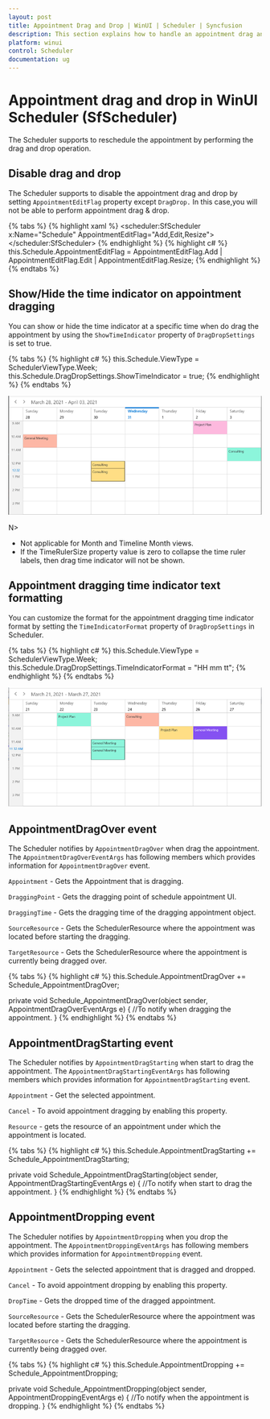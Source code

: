 ```yaml
---
layout: post
title: Appointment Drag and Drop | WinUI | Scheduler | Syncfusion
description: This section explains how to handle an appointment drag and drop in Syncfusion WinUI Scheduler. Also, explain about events in which used in drag and drop.
platform: winui
control: Scheduler
documentation: ug
---
```


# Appointment drag and drop in WinUI Scheduler (SfScheduler)

The Scheduler supports to reschedule the appointment by performing the drag and drop operation.

## Disable drag and drop

The Scheduler supports to disable the appointment drag and drop by setting `AppointmentEditFlag` property except `DragDrop.` In this case,you will not be able to perform appointment drag & drop.

{% tabs %}
{% highlight xaml %}
<scheduler:SfScheduler x:Name="Schedule" 
                       AppointmentEditFlag="Add,Edit,Resize">
</scheduler:SfScheduler>
{% endhighlight %}
{% highlight c# %}
this.Schedule.AppointmentEditFlag = AppointmentEditFlag.Add | AppointmentEditFlag.Edit | AppointmentEditFlag.Resize;
{% endhighlight %}
{% endtabs %}

## Show/Hide the time indicator on appointment dragging

You can show or hide the time indicator at a specific time when do drag the appointment by using the `ShowTimeIndicator` property of `DragDropSettings` is set to true. 

{% tabs %}
{% highlight c# %}
this.Schedule.ViewType = SchedulerViewType.Week;
this.Schedule.DragDropSettings.ShowTimeIndicator = true;
{% endhighlight %}
{% endtabs %}

![show-appointment-dragging-time-indicator-in-winui-scheduler](Appointment-Drag-And-Drop_Images/adding-show-appointment-dragging-time-indicator-in-winui-scheduler.png)

N>
* Not applicable for Month and Timeline Month views. 
* If the TimeRulerSize property value is zero to collapse the time ruler labels, then drag time indicator will not be shown.

## Appointment dragging time indicator text formatting

You can customize the format for the appointment dragging time indicator format by setting the `TimeIndicatorFormat` property of `DragDropSettings` in Scheduler.

{% tabs %}
{% highlight c# %}
this.Schedule.ViewType = SchedulerViewType.Week;
this.Schedule.DragDropSettings.TimeIndicatorFormat = "HH mm tt";
{% endhighlight %}
{% endtabs %}

![customize-appointment-dragging-time-indicator-format-in-winui-scheduler](Appointment-Drag-And-Drop_Images/adding-customize-appointment-dragging-time-indicator-format-in-winui-scheduler.png)

## AppointmentDragOver event

The Scheduler notifies by `AppointmentDragOver` when drag the appointment. The `AppointmentDragOverEventArgs` has following members which provides information for `AppointmentDragOver` event.

`Appointment` - Gets the Appointment that is dragging.

`DraggingPoint` - Gets the dragging point of schedule appointment UI.

`DraggingTime` - Gets the dragging time of the dragging appointment object.

`SourceResource` - Gets the SchedulerResource where the appointment was located before starting the dragging.

`TargetResource` - Gets the SchedulerResource where the appointment is currently being dragged over.

{% tabs %}
{% highlight c# %}
this.Schedule.AppointmentDragOver += Schedule_AppointmentDragOver;

private void Schedule_AppointmentDragOver(object sender, AppointmentDragOverEventArgs e)
{
    //To notify when dragging the appointment.
}
{% endhighlight %}
{% endtabs %}

## AppointmentDragStarting event

The Scheduler notifies by `AppointmentDragStarting` when start to drag the appointment. The `AppointmentDragStartingEventArgs` has following members which provides information for `AppointmentDragStarting` event.

`Appointment` - Get the selected appointment.

`Cancel` - To avoid appointment dragging by enabling this property.

`Resource` - gets the resource of an appointment under which the appointment is located.

{% tabs %}
{% highlight c# %}
this.Schedule.AppointmentDragStarting += Schedule_AppointmentDragStarting;

private void Schedule_AppointmentDragStarting(object sender, AppointmentDragStartingEventArgs e)
{
    //To notify when start to drag the appointment.
}
{% endhighlight %}
{% endtabs %}

## AppointmentDropping event

The Scheduler notifies by `AppointmentDropping` when you drop the appointment. The `AppointmentDroppingEventArgs` has following members which provides information for `AppointmentDropping` event.

`Appointment` - Gets the selected appointment that is dragged and dropped.

`Cancel` - To avoid appointment dropping by enabling this property.

`DropTime` - Gets the dropped time of the dragged appointment.

`SourceResource` - Gets the SchedulerResource where the appointment was located before starting the dragging.

`TargetResource` - Gets the SchedulerResource where the appointment is currently being dragged over.

{% tabs %}
{% highlight c# %}
this.Schedule.AppointmentDropping += Schedule_AppointmentDropping;

private void Schedule_AppointmentDropping(object sender, AppointmentDroppingEventArgs e)
{
    //To notify when the appointment is dropping.
}
{% endhighlight %}
{% endtabs %}